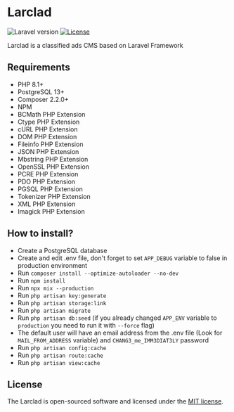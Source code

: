 # Larclad
![Laravel version](https://img.shields.io/badge/laravel-10-blue)
[![License](https://img.shields.io/badge/license-MIT-success)](https://opensource.org/licenses/MIT)

Larclad is a classified ads CMS based on Laravel Framework

## Requirements
- PHP 8.1+
- PostgreSQL 13+
- Composer 2.2.0+
- NPM
- BCMath PHP Extension
- Ctype PHP Extension
- cURL PHP Extension
- DOM PHP Extension
- Fileinfo PHP Extension
- JSON PHP Extension
- Mbstring PHP Extension
- OpenSSL PHP Extension
- PCRE PHP Extension
- PDO PHP Extension
- PGSQL PHP Extension
- Tokenizer PHP Extension
- XML PHP Extension
- Imagick PHP Extension



## How to install?
- Create a PostgreSQL database 
- Create and edit .env file, don't forget to set `APP_DEBUG` variable to false in production environment
- Run `composer install --optimize-autoloader --no-dev`
- Run `npm install`
- Run `npx mix --production`
- Run `php artisan key:generate`
- Run `php artisan storage:link`
- Run `php artisan migrate`
- Run `php artisan db:seed` (if you already changed `APP_ENV` variable to `production` you need to run it with `--force` flag)
- The default user will have an email address from the .env file (Look for `MAIL_FROM_ADDRESS` variable) and `CHANG3_me_IMM3DIAT3LY` password
- Run `php artisan config:cache`
- Run `php artisan route:cache`
- Run `php artisan view:cache`

## License
The Larclad is open-sourced software and licensed under the [MIT license](https://opensource.org/licenses/MIT).
